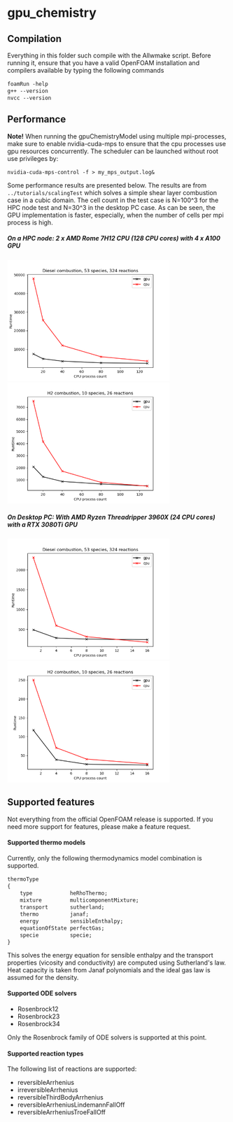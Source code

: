 # gpu_chemistry

## Compilation
Everything in this folder such compile with the Allwmake script. Before running it, ensure that you have a valid OpenFOAM installation and compilers available by typing the following commands

```
foamRun -help
g++ --version
nvcc --version
```

## Performance

**Note!** When running the gpuChemistryModel using multiple mpi-processes, make sure to enable nvidia-cuda-mps to ensure that the cpu processes use gpu resources concurrently. The scheduler can be launched without root use privileges by:
```
nvidia-cuda-mps-control -f > my_mps_output.log&
```

Some performance results are presented below. The results are from ```../tutorials/scalingTest``` which solves a simple shear layer combustion case in a cubic domain. The cell count in the test case is N=100^3 for the HPC node test and N=30^3 in the desktop PC case. As can be seen, the GPU implementation is faster, especially, when the number of cells per mpi process is high.

##### On a HPC node: 2 x AMD Rome 7H12 CPU (128 CPU cores) with 4 x A100 GPU
<img src="../tutorials/scalingTest/gri_results_a100.png" alt="asd" width="370"/>
<img src="../tutorials/scalingTest/h2_results_a100.png" alt="asd" width="370"/>

##### On Desktop PC: With AMD Ryzen Threadripper 3960X (24 CPU cores) with a RTX 3080Ti GPU
<img src="../tutorials/scalingTest/gri_results_rtx3080ti.png" alt="asd" width="370"/>
<img src="../tutorials/scalingTest/h2_results_rtx3080ti.png" alt="asd" width="370"/>

## Supported features
Not everything from the official OpenFOAM release is supported. If you need more support for features, please make a feature request.

#### Supported thermo models
Currently, only the following thermodynamics model combination is supported.

```
thermoType
{
    type            heRhoThermo;
    mixture         multicomponentMixture;
    transport       sutherland;
    thermo          janaf;
    energy          sensibleEnthalpy;
    equationOfState perfectGas;
    specie          specie;
}
```
This solves the energy equation for sensible enthalpy and the transport properties (vicosity and conductivity) are computed using Sutherland's law. Heat capacity is taken from Janaf polynomials and the ideal gas law is assumed for the density.


#### Supported ODE solvers
* Rosenbrock12
* Rosenbrock23
* Rosenbrock34

Only the Rosenbrock family of ODE solvers is supported at this point.


#### Supported reaction types
The following list of reactions are supported:

* reversibleArrhenius
* irreversibleArrhenius
* reversibleThirdBodyArrhenius
* reversibleArrheniusLindemannFallOff
* reversibleArrheniusTroeFallOff



